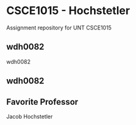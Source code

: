 # CSCE1015 - Hochstetler
Assignment repository for UNT CSCE1015
## wdh0082

wdh0082

## wdh0082

## Favorite Professor
Jacob Hochstetler

